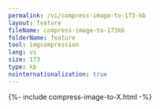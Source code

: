```yaml
---
permalink: /vi/compress-image-to-173-kb
layout: feature
fileName: compress-image-to-173kb
folderName: feature
tool: imgcompression
lang: vi
size: 173
type: kb
nointernationalization: true
---
```

{%- include compress-image-to-X.html -%}
      